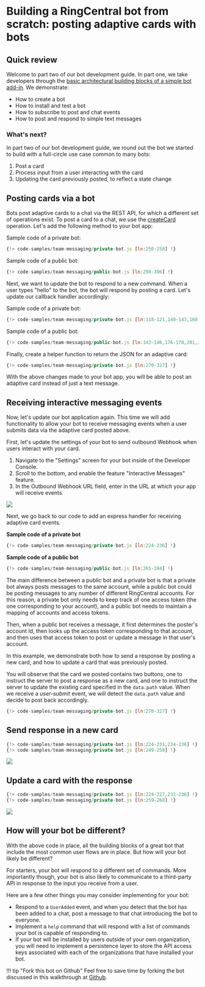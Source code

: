 # Building a RingCentral bot from scratch: posting adaptive cards with bots

## Quick review

Welcome to part two of our bot development guide. In part one, we take developers through the [basic architectural building blocks of a simple bot add-in](walkthrough.md). We demonstrate:

* How to create a bot
* How to install and test a bot
* How to subscribe to post and chat events
* How to post and respond to simple text messages

### What's next?

In part two of our bot development guide, we round out the bot we started to build with a full-circle use case common to many bots:

1. Post a card
2. Process input from a user interacting with the card
3. Updating the card previously posted, to reflect a state change

## Posting cards via a bot

Bots post adaptive cards to a chat via the REST API, for which a different set of operations exist. To post a card to a chat, we use the [createCard](https://developers.ringcentral.com/api-reference/Adaptive-Cards/createGlipAdaptiveCard) operation. Let's add the following method to your bot app:

Sample code of a private bot:
```js
{!> code-samples/team-messaging/private-bot.js [ln:250-258] !}
```

Sample code of a public bot:
```js
{!> code-samples/team-messaging/public-bot.js [ln:298-306] !}
```

Next, we want to update the bot to respond to a new command. When a user types "hello" to the bot, the bot will respond by posting a card. Let's update our callback handler accordingly:

Sample code of a private bot:
```js
{!> code-samples/team-messaging/private-bot.js [ln:118-121,140-143,160,250-258] !}
```

Sample code of a public bot:
```js
{!> code-samples/team-messaging/public-bot.js [ln:143-146,176-178,201,298-306] !}
```

Finally, create a helper function to return the JSON for an adaptive card:

```js
{!> code-samples/team-messaging/private-bot.js [ln:270-327] !}
```

With the above changes made to your bot app, you will be able to post an adaptive card instead of just a text message.

## Receiving interactive messaging events

Now, let's update our bot application again. This time we will add functionality to allow your bot to receive messaging events when a user submits data via the adaptive card posted above.

First, let's update the settings of your bot to send outbound Webhook when users interact with your card.

1. Navigate to the "Settings" screen for your bot inside of the Developer Console.
2. Scroll to the bottom, and enable the feature "Interactive Messages" feature.
3. In the Outbound Webhook URL field, enter in the URL at which your app will receive events.

<img class="img-fluid" style="max-width: 500px" src="../interactive-messages.png" >

Next, we go back to our code to add an express handler for receiving adaptive card events.

**Sample code of a private bot**

```js
{!> code-samples/team-messaging/private-bot.js [ln:224-236] !}
```

**Sample code of a public bot**

```js
{!> code-samples/team-messaging/public-bot.js [ln:265-284] !}
```

The main difference between a public bot and a private bot is that a private bot always posts messages to the same account, while a public bot could be posting messages to any number of different RingCentral accounts. For this reason, a private bot only needs to keep track of one access token (the one corresponding to your account), and a public bot needs to maintain a mapping of accounts and access tokens.

Then, when a public bot receives a message, it first determines the poster's account Id, then looks up the access token corresponding to that account, and then uses that access token to post or update a message in that user's account.

In this example, we demonstrate both how to send a response by posting a new card, and how to update a card that was previously posted.

You will observe that the card we posted contains two buttons, one to instruct the server to post a response as a new card, and one to instruct the server to update the existing card specified in the `data.path` value. When we receive a *user-submit* event, we will detect the `data.path` value and decide to post back accordingly.

```js
{!> code-samples/team-messaging/private-bot.js [ln:270-327] !}
```

## Send response in a new card

```js
{!> code-samples/team-messaging/private-bot.js [ln:224-231,234-236] !}
{!> code-samples/team-messaging/private-bot.js [ln:249-258] !}
```

<img class="img-fluid" src="../../manual/bot-send-card.png" >

## Update a card with the response

```js
{!> code-samples/team-messaging/private-bot.js [ln:224-227,231-236] !}
{!> code-samples/team-messaging/private-bot.js [ln:259-268] !}
```

<img class="img-fluid" src="../../manual/bot-update-card.png" >

## How will your bot be different?

With the above code in place, all the building blocks of a great bot that include the most common user flows are in place. But how will your bot likely be different?

For starters, your bot will respond to a different set of commands. More importantly though, your bot is also likely to communicate to a third-party API in response to the input you receive from a user.

Here are a few other things you may consider implementing for your bot:

* Respond to a `UserAdded` event, and when you detect that the bot has been added to a chat, post a message to that chat introducing the bot to everyone.
* Implement a `help` command that will respond with a list of commands your bot is capable of responding to.
* If your bot will be installed by users outside of your own organization, you will need to implement a persistence layer to store the API access keys associated with each of the organizations that have installed your bot.

!!! tip "Fork this bot on Github"
    Feel free to save time by forking the bot discussed in this walkthrough at [Github](https://github.com/ringcentral-tutorials/ringcentral-bot-nodejs-demo.git).
